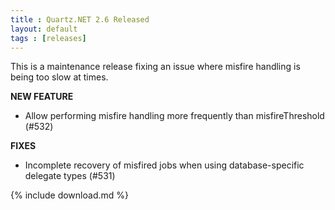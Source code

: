 ```yaml
---
title : Quartz.NET 2.6 Released
layout: default
tags : [releases]
---
```


This is a maintenance release fixing an issue where misfire handling is being too slow at times.

__NEW FEATURE__

* Allow performing misfire handling more frequently than misfireThreshold (#532)

__FIXES__

* Incomplete recovery of misfired jobs when using database-specific delegate types (#531)

{% include download.md %}
